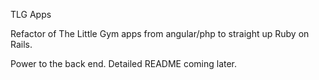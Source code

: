 TLG Apps

Refactor of The Little Gym apps from angular/php to straight up Ruby on Rails.

Power to the back end. Detailed README coming later.
